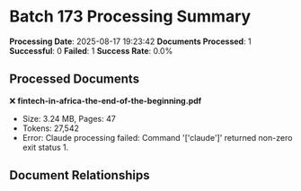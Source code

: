 # Batch 173 Processing Summary

**Processing Date**: 2025-08-17 19:23:42
**Documents Processed**: 1
**Successful**: 0
**Failed**: 1
**Success Rate**: 0.0%

## Processed Documents

❌ **fintech-in-africa-the-end-of-the-beginning.pdf**
   - Size: 3.24 MB, Pages: 47
   - Tokens: 27,542
   - Error: Claude processing failed: Command '['claude']' returned non-zero exit status 1.

## Document Relationships
